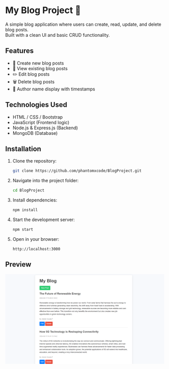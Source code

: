 # My Blog Project 📰

A simple blog application where users can create, read, update, and delete blog posts.  
Built with a clean UI and basic CRUD functionality.

## Features
- 📝 Create new blog posts  
- 📖 View existing blog posts  
- ✏️ Edit blog posts  
- 🗑️ Delete blog posts  
- 👤 Author name display with timestamps  

## Technologies Used
- HTML / CSS / Bootstrap  
- JavaScript (Frontend logic)  
- Node.js & Express.js (Backend)  
- MongoDB (Database)  

## Installation

1. Clone the repository:
   ```bash
   git clone https://github.com/phantomxcode/BlogProject.git
   ```
2. Navigate into the project folder:
   ```bash
   cd BlogProject
   ```
3. Install dependencies:
   ```bash
   npm install
   ```
4. Start the development server:
   ```bash
   npm start
   ```
5. Open in your browser:
   ```
   http://localhost:3000
   ```

## Preview
![Blog Project Screenshot](output.png)
